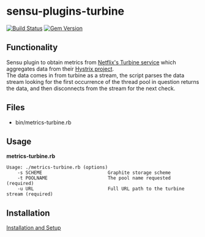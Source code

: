 # sensu-plugins-turbine

[![Build Status](https://travis-ci.org/mickfeech/sensu-plugins-turbine.svg?branch=master)](https://travis-ci.org/mickfeech/sensu-plugins-turbine)
[![Gem Version](https://badge.fury.io/rb/sensu-plugins-turbine.svg)](https://badge.fury.io/rb/sensu-plugins-turbine)

## Functionality
Sensu plugin to obtain metrics from [Netflix's Turbine service](https://github.com/Netflix/turbine)
which aggregates data from their [Hystrix project](https://github.com/Netflix/Hystrix).  
The data comes in from turbine as a stream, the script parses the data stream
looking for the first occurrence of the thread pool in question returns the
data, and then disconnects from the stream for the next check.

## Files
- bin/metrics-turbine.rb

## Usage

**metrics-turbine.rb**

```
Usage: ./metrics-turbine.rb (options)
    -s SCHEME                        Graphite storage scheme
    -t POOLNAME                      The pool name requested (required)
    -u URL                           Full URL path to the turbine stream (required)
```

## Installation

[Installation and Setup](http://sensu-plugins.io/docs/installation_instructions.html)
